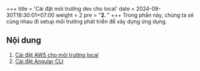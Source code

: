 +++
title = 'Cài đặt môi trường dev cho local'
date = 2024-08-30T16:30:01+07:00
weight = 2
pre = "<b>2. </b>"
+++ 
Trong phần này, chúng ta sẽ cùng nhau đi setup môi trường phát triển để  xây dựng ứng dụng.

## Nội dung
1. [Cài đặt AWS cho môi trường local](2.1-aws-local)
2. [Cài đặt Angular CLI](2.2-install-angular-cli)

